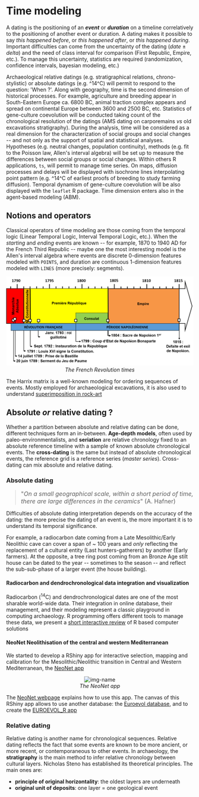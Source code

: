 # Time modeling

A dating is the positioning of an ***event*** or ***duration*** on a timeline correlatively to the positioning of another event or duration. A dating makes it possible to say *this happened before*, or *this happened after*, or *this happened during*. Important difficulties can come from the uncertainty of the dating (*date* ± *delta*) and the need of class interval for comparison (First Republic, Empire, etc.). To manage this uncertainty, statistics are required (randomization, confidence intervals, bayesian modeling, etc.)   

Archaeological relative datings (e.g. stratigraphical relations,
chrono-stylistic) or absolute datings (e.g. ^14^C) will permit to
respond to the question: 'When ?'. Along with geography, time is the
second dimension of historical processes. For example, agriculture and
breeding appear in South-Eastern Europe ca. 6800 BC, animal traction
complex appears and spread on continental Europe between 3600 and 2500
BC, etc. Statistics of gene-culture coevolution will be conducted taking
count of the chronological resolution of the datings (AMS dating on
carporemains *vs* old excavations stratigraphy). During the analysis,
time will be considered as a real dimension for the characterization of
social groups and social changes -- and not only as the support of
spatial and statistical analyses. Hypotheses (e.g. neutral changes,
population continuity), methods (e.g. fit to the Poisson law, Allen's
interval algebra) will be set up to measure the differences between
social groups or social changes. Within others R applications, `ts`,
will permit to manage time series. On maps, diffusion processes and
delays will be displayed with isochrone lines interpolating point
pattern (e.g. ^14^C of earliest proofs of breeding to study farming
diffusion). Temporal dynamism of gene-culture coevolution will be also
displayed with the `leaflet` R package. Time dimension enters also in
the agent-based modeling (ABM).
  
## Notions and operators

Classical operators of time modeling are those coming from the temporal logic (Linear Temporal Logic, Interval Temporal Logic, etc.). When the *starting* and *ending* events are known -- for example, 1870 to 1940 AD for the French Third Republic -- maybe one the most interesting model is the Allen's interval algebra where events are discrete 0-dimension features modeled with `POINTS`, and duration are continuous 1-dimension features modeled with `LINES` (more precisely: segments). 

<p align="center">
  <img alt="img-name" src="docs/imgs/events_duration.png" width="600">
  <br>
    <em>The French Revolution times</em>
</p>

The Harrix matrix is a well-known modeling for ordering sequences of events. Mostly employed for archaeological excavations, it is also used to understand [superimposition in rock-art](https://zoometh.github.io/iconr/articles/next.html)

## Absolute *or* relative dating ?

Whether a partition between absolute and relative dating can be done, different techniques form an in-between. **Age-depth models**, often used by paleo-environmentalists, and **seriation** are relative chronology fixed to an absolute reference timeline with a sample of known absolute chronological events. The **cross-dating** is the same but instead of absolute chronological events, the reference grid is a reference series (*master series*). Cross-dating can mix absolute and relative dating.

### Absolute dating
> <font size="3"> "*On a small geographical scale, within a short period of time, there are large differences in the ceramics*" (A. Hafner) </font>

Difficulties of absolute dating interpretation depends on the accuracy of the dating: the more precise the dating of an event is, the more important it is to understand its temporal significance.  
  
For example, a radiocarbon date coming from a Late Mesolithic/Early Neolithic cave can cover a span of ~ 100 years and *only* reflecting the replacement of a cultural entity (Last hunters-gatherers) by another (Early farmers). At the opposite, a tree ring post coming from an Bronze Age stilt house can be dated to the year -- sometimes to the season -- and reflect the sub-sub-phase of a larger event (the house building).

#### Radiocarbon and dendrochronological data integration and visualization

Radiocarbon (<sup>14</sup>C) and dendrochronological dates are one of the most sharable world-wide data. Their integration in online database, their management, and their modeling represent a classic playground in computing archaeology. R programming offers different tools to manage these data, we present a [short interactive review](https://neolithic.shinyapps.io/AbsoluteDating/) of R based computer solutions

#### **NeoNet** Neolithisation of the central and western Mediterranean

We started to develop a RShiny app for interactive selection, mapping and calibration for the Mesolithic/Neolithic transition in Central and Western Mediterranean, the [NeoNet app](https://neolithic.shinyapps.io/NeoNet2/)

<p align="center">
  <img alt="img-name" src="docs/imgs/panel_map.png" width="600">
  <br>
    <em>The NeoNet app</em>
</p>

  
The [NeoNet webpage](https://zoometh.github.io/C14/neonet) explains how to use this app. The canvas of this RShiny app allows to use another database: the [Euroevol database](http://discovery.ucl.ac.uk/1469811/), and to create the [EUROEVOL_R app](https://neolithic.shinyapps.io/Euroevol_R/)  

### Relative dating

Relative dating is another name for chronological sequences. Relative dating reflects the fact that some events are known to be more ancient, or more recent, or contemporaneous to other events. In archaeology, the **stratigraphy** is the main method to infer relative chronology between cultural layers. Nicholas Steno has established its theoretical principles. The main ones are:

* **principle of original horizontality**: the oldest layers are underneath
* **original unit of deposits**: one layer = one geological event 

